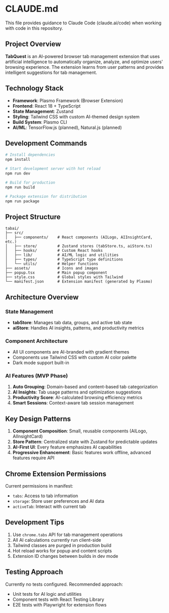 # CLAUDE.md

This file provides guidance to Claude Code (claude.ai/code) when working with code in this repository.

## Project Overview

**TabQuest** is an AI-powered browser tab management extension that uses artificial intelligence to automatically organize, analyze, and optimize users' browsing experience. The extension learns from user patterns and provides intelligent suggestions for tab management.

## Technology Stack

- **Framework**: Plasmo Framework (Browser Extension)
- **Frontend**: React 18 + TypeScript
- **State Management**: Zustand
- **Styling**: Tailwind CSS with custom AI-themed design system
- **Build System**: Plasmo CLI
- **AI/ML**: TensorFlow.js (planned), Natural.js (planned)

## Development Commands

```bash
# Install dependencies
npm install

# Start development server with hot reload
npm run dev

# Build for production
npm run build

# Package extension for distribution
npm run package
```

## Project Structure

```
tabai/
├── src/
│   ├── components/    # React components (AILogo, AIInsightCard, etc.)
│   ├── store/         # Zustand stores (tabStore.ts, aiStore.ts)
│   ├── hooks/         # Custom React hooks
│   ├── lib/           # AI/ML logic and utilities
│   ├── types/         # TypeScript type definitions
│   └── utils/         # Helper functions
├── assets/            # Icons and images
├── popup.tsx          # Main popup component
├── style.css          # Global styles with Tailwind
└── manifest.json      # Extension manifest (generated by Plasmo)
```

## Architecture Overview

### State Management
- **tabStore**: Manages tab data, groups, and active tab state
- **aiStore**: Handles AI insights, patterns, and productivity metrics

### Component Architecture
- All UI components are AI-branded with gradient themes
- Components use Tailwind CSS with custom AI color palette
- Dark mode support built-in

### AI Features (MVP Phase)
1. **Auto Grouping**: Domain-based and content-based tab categorization
2. **AI Insights**: Tab usage patterns and optimization suggestions
3. **Productivity Score**: AI-calculated browsing efficiency metrics
4. **Smart Sessions**: Context-aware tab session management

## Key Design Patterns

1. **Component Composition**: Small, reusable components (AILogo, AIInsightCard)
2. **Store Pattern**: Centralized state with Zustand for predictable updates
3. **AI-First UI**: Every feature emphasizes AI capabilities
4. **Progressive Enhancement**: Basic features work offline, advanced features require API

## Chrome Extension Permissions

Current permissions in manifest:
- `tabs`: Access to tab information
- `storage`: Store user preferences and AI data
- `activeTab`: Interact with current tab

## Development Tips

1. Use `chrome.tabs` API for tab management operations
2. All AI calculations currently run client-side
3. Tailwind classes are purged in production build
4. Hot reload works for popup and content scripts
5. Extension ID changes between builds in dev mode

## Testing Approach

Currently no tests configured. Recommended approach:
- Unit tests for AI logic and utilities
- Component tests with React Testing Library
- E2E tests with Playwright for extension flows
